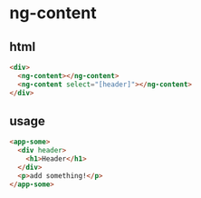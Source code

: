 # ng-content

## html

```html
<div>
  <ng-content></ng-content>
  <ng-content select="[header]"></ng-content>
</div>
```

## usage

```html
<app-some>
  <div header>
    <h1>Header</h1>
  </div>
  <p>add something!</p>
</app-some>
```
